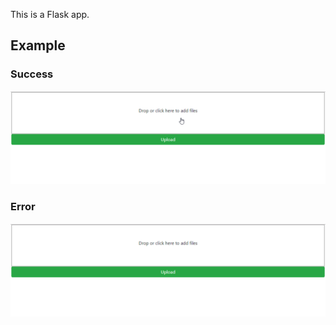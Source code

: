This is a Flask app.

## Example

### Success
![success](./success.gif)

### Error
![error](./error.gif)

